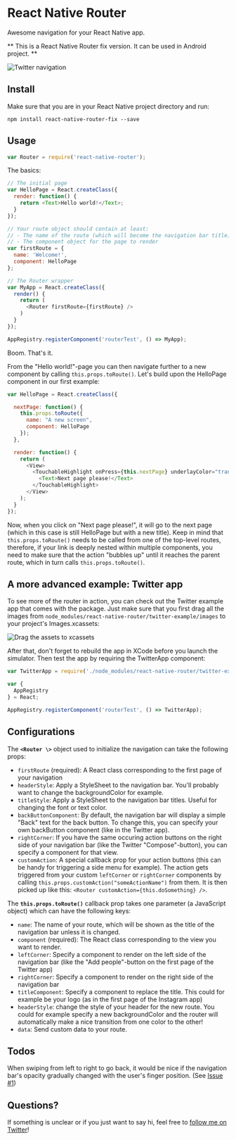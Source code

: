 React Native Router
===================
Awesome navigation for your React Native app.

** This is a React Native Router fix version. It can be used in Android project. **

![Twitter navigation](http://tristanedwards.me/u/react-native-router/native-router.gif)

Install
-------

Make sure that you are in your React Native project directory and run:

```npm install react-native-router-fix --save```

Usage
-----

```javascript
var Router = require('react-native-router');
```

The basics:
```javascript
// The initial page
var HelloPage = React.createClass({
  render: function() {
    return <Text>Hello world!</Text>;
  }
});

// Your route object should contain at least:
// - The name of the route (which will become the navigation bar title)
// - The component object for the page to render
var firstRoute = {
  name: 'Welcome!',
  component: HelloPage
};

// The Router wrapper
var MyApp = React.createClass({
  render() {
    return (
      <Router firstRoute={firstRoute} />
    )
  }
});

AppRegistry.registerComponent('routerTest', () => MyApp);
```

Boom. That's it.

From the "Hello world!"-page you can then navigate further to a new component by calling ```this.props.toRoute()```. Let's build upon the HelloPage component in our first example:

```javascript
var HelloPage = React.createClass({

  nextPage: function() {
    this.props.toRoute({
      name: "A new screen",
      component: HelloPage
    });
  },

  render: function() {
    return (
      <View>
        <TouchableHighlight onPress={this.nextPage} underlayColor="transparent">
          <Text>Next page please!</Text>
        </TouchableHighlight>
      </View>
    );
  }
});
```

Now, when you click on "Next page please!", it will go to the next page (which in this case is still HelloPage but with a new title). Keep in mind that ```this.props.toRoute()``` needs to be called from one of the top-level routes, therefore, if your link is deeply nested within multiple components, you need to make sure that the action "bubbles up" until it reaches the parent route, which in turn calls ```this.props.toRoute()```.


A more advanced example: Twitter app
------------------------------------

To see more of the router in action, you can check out the Twitter example app that comes with the package. Just make sure that you first drag all the images from ```node_modules/react-native-router/twitter-example/images``` to your project's Images.xcassets:

![Drag the assets to xcassets](http://tristanedwards.me/u/react-native-router/drag-assets.gif)

After that, don't forget to rebuild the app in XCode before you launch the simulator. Then test the app by requiring the TwitterApp component:

```javascript
var TwitterApp = require('./node_modules/react-native-router/twitter-example');

var {
  AppRegistry
} = React;

AppRegistry.registerComponent('routerTest', () => TwitterApp);
```

Configurations
--------------

The **`<Router \>`** object used to initialize the navigation can take the following props:
- `firstRoute` (required): A React class corresponding to the first page of your navigation
- `headerStyle`: Apply a StyleSheet to the navigation bar. You'll probably want to change the backgroundColor for example.
- `titleStyle`: Apply a StyleSheet to the navigation bar titles. Useful for changing the font or text color.
- `backButtonComponent`: By default, the navigation bar will display a simple "Back" text for the back button. To change this, you can specify your own backButton component (like in the Twitter app).
- `rightCorner`: If you have the same occuring action buttons on the right side of your navigation bar (like the Twitter "Compose"-button), you can specify a component for that view.
- `customAction`: A special callback prop for your action buttons (this can be handy for triggering a side menu for example). The action gets triggered from your custom `leftCorner` or `rightCorner` components by calling `this.props.customAction("someActionName")` from them. It is then picked up like this: `<Router customAction={this.doSomething} />`.

The **`this.props.toRoute()`** callback prop takes one parameter (a JavaScript object) which can have the following keys:
- `name`: The name of your route, which will be shown as the title of the navigation bar unless it is changed.
- `component` (required): The React class corresponding to the view you want to render.
- `leftCorner`: Specify a component to render on the left side of the navigation bar (like the "Add people"-button on the first page of the Twitter app)
- `rightCorner`: Specify a component to render on the right side of the navigation bar
- `titleComponent`: Specify a component to replace the title. This could for example be your logo (as in the first page of the Instagram app)
- `headerStyle`: change the style of your header for the new route. You could for example specify a new backgroundColor and the router will automatically make a nice transition from one color to the other!
- `data`: Send custom data to your route.


Todos
-----
When swiping from left to right to go back, it would be nice if the navigation bar's opacity gradually changed with the user's finger position. (See [Issue #1](https://github.com/t4t5/react-native-router/issues/1))

Questions?
---------

If something is unclear or if you just want to say hi, feel free to [follow me on Twitter](https://twitter.com/t4t5)!


